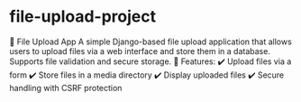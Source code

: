 # file-upload-project
📝 File Upload App A simple Django-based file upload application that allows users to upload files via a web interface and store them in a database. Supports file validation and secure storage.  🚀 Features: ✔️ Upload files via a form ✔️ Store files in a media directory ✔️ Display uploaded files ✔️ Secure handling with CSRF protection
